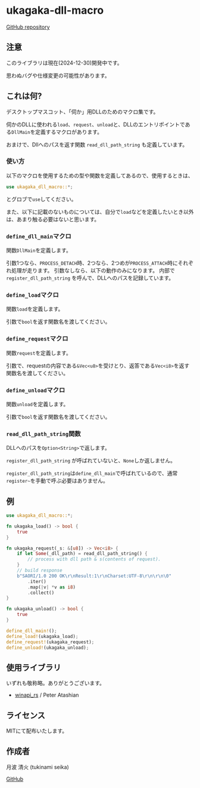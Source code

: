 # ukagaka-dll-macro

[GitHub repository](https://github.com/tukinami/ukagaka-dll-macro)

## 注意

このライブラリは現在(2024-12-30)開発中です。

思わぬバグや仕様変更の可能性があります。

## これは何?

デスクトップマスコット、「伺か」用DLLのためのマクロ集です。

伺かのDLLに使われる`load`、`request`、`unload`と、DLLのエントリポイントである`DllMain`を定義するマクロがあります。

おまけで、Dllへのパスを返す関数 `read_dll_path_string` も定義しています。

### 使い方

以下のマクロを使用するための型や関数を定義してあるので、使用するときは、

```rust
use ukagaka_dll_macro::*;
```

とグロブで`use`してください。

また、以下に記載のないものについては、自分で`load`などを定義したいとき以外は、あまり触る必要はないと思います。

### `define_dll_main`マクロ

関数`DllMain`を定義します。

引数1つなら、`PROCESS_DETACH`時、2つなら、2つめが`PROCESS_ATTACH`時にそれぞれ処理が走ります。
引数なしなら、以下の動作のみになります。
内部で `register_dll_path_string` を呼んで、DLLへのパスを記録しています。

### `define_load`マクロ

関数`load`を定義します。

引数で`bool`を返す関数名を渡してください。

### `define_request`マクロ

関数`request`を定義します。

引数で、requestの内容である`&Vec<u8>`を受けとり、返答である`Vec<i8>`を返す関数名を渡してください。

### `define_unload`マクロ

関数`unload`を定義します。

引数で`bool`を返す関数名を渡してください。

### `read_dll_path_string`関数

DLLへのパスを`Option<String>`で返します。

`register_dll_path_string` が呼ばれていないと、`None`しか返しません。

`register_dll_path_string`は`define_dll_main`で呼ばれているので、通常`register~`を手動で呼ぶ必要はありません。

## 例

```rust
use ukagaka_dll_macro::*;

fn ukagaka_load() -> bool {
    true
}

fn ukagaka_request(_s: &[u8]) -> Vec<i8> {
    if let Some(_dll_path) = read_dll_path_string() {
        // process with dll path & s(contents of request).
    }
    // build response
    b"SAORI/1.0 200 OK\r\nResult:1\r\nCharset:UTF-8\r\n\r\n\0"
        .iter()
        .map(|v| *v as i8)
        .collect()
}

fn ukagaka_unload() -> bool {
    true
}

define_dll_main!();
define_load!(ukagaka_load);
define_request!(ukagaka_request);
define_unload!(ukagaka_unload);
```

## 使用ライブラリ

いずれも敬称略。ありがとうございます。

+ [winapi\_rs](https://github.com/retep998/winapi-rs) / Peter Atashian

## ライセンス

MITにて配布いたします。

## 作成者

月波 清火 (tukinami seika)

[GitHub](https://github.com/tukinami)
